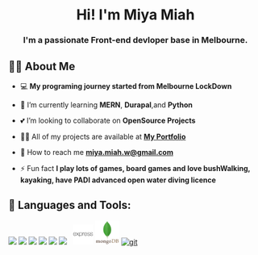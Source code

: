 
<h1 align="center">Hi! I'm Miya Miah</h1>
<h3 align="center">I'm a passionate  Front-end devloper base in Melbourne.</h3>


## 🙋‍♂️ About Me

- :computer: **My programing journey started from Melbourne LockDown**

- 🌱 I’m currently learning **MERN**, **Durapal**,and **Python**

- :two_hearts: I’m looking to collaborate on **OpenSource Projects**

- 👨‍💻 All of my projects are available at **[My Portfolio](https://github.com/miya-w?tab=repositories)**

- :email: How to reach me **miya.miah.w@gmail.com**

- ⚡ Fun fact **I play lots of games, board games and love bushWalking, kayaking, have PADI advanced open water diving licence**



## 🚀 Languages and Tools:

<p align="left">
    <a href="https://www.w3.org/html/" target="_blank"> <img src="https://img.icons8.com/color/48/000000/html-5.png"/></a> 
    <a href="https://www.w3schools.com/css/" target="_blank"> <img src="https://img.icons8.com/color/48/000000/css3.png"/></a>
     <a href="https://developer.mozilla.org/en-US/docs/Web/JavaScript" target="_blank"> <img src="https://img.icons8.com/color/48/000000/javascript.png"/></a>  
    <a href="https://getbootstrap.com" target="_blank"> <img src="https://img.icons8.com/color/48/000000/bootstrap.png"/></a> 
    <a href="https://reactjs.org/" target="_blank"> <img src="https://img.icons8.com/color/48/000000/react-native.png"/></a>
    <a style="padding-right:8px;" href="https://nodejs.org" target="_blank"> <img src="https://img.icons8.com/color/48/000000/nodejs.png"/></a>
    <a href="https://expressjs.com" target="_blank"> <img src="https://raw.githubusercontent.com/devicons/devicon/master/icons/express/express-original-wordmark.svg" alt="express" width="40" height="40"/></a> 
    <a href="https://www.mongodb.com/" target="_blank"> <img src="https://raw.githubusercontent.com/devicons/devicon/master/icons/mongodb/mongodb-original-wordmark.svg" alt="mongodb" width="48" height="48"/></a> 
    <a href="https://git-scm.com/" target="_blank"> <img src="https://img.icons8.com/color/48/000000/git.png" alt="git" width="48" height="48"/></a> 


    
    





